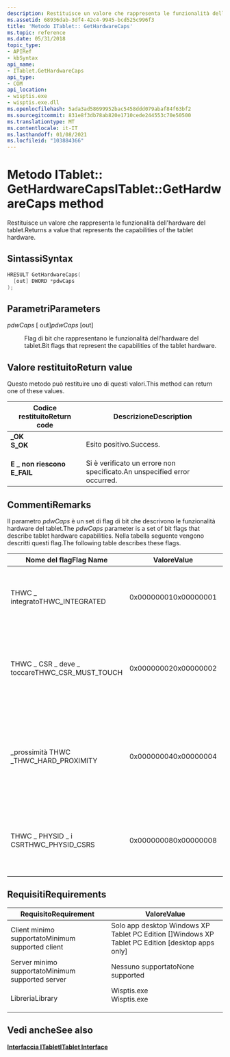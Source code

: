 ```yaml
---
description: Restituisce un valore che rappresenta le funzionalità dell'hardware del tablet.
ms.assetid: 68936dab-3df4-42c4-9945-bcd525c996f3
title: 'Metodo ITablet:: GetHardwareCaps'
ms.topic: reference
ms.date: 05/31/2018
topic_type:
- APIRef
- kbSyntax
api_name:
- ITablet.GetHardwareCaps
api_type:
- COM
api_location:
- wisptis.exe
- wisptis.exe.dll
ms.openlocfilehash: 5ada3ad58699952bac5458ddd079abaf84f63bf2
ms.sourcegitcommit: 831e8f3db78ab820e1710cede244553c70e50500
ms.translationtype: MT
ms.contentlocale: it-IT
ms.lasthandoff: 01/08/2021
ms.locfileid: "103884366"
---
```

# <a name="itabletgethardwarecaps-method"></a><span data-ttu-id="a3866-103">Metodo ITablet:: GetHardwareCaps</span><span class="sxs-lookup"><span data-stu-id="a3866-103">ITablet::GetHardwareCaps method</span></span>

<span data-ttu-id="a3866-104">Restituisce un valore che rappresenta le funzionalità dell'hardware del tablet.</span><span class="sxs-lookup"><span data-stu-id="a3866-104">Returns a value that represents the capabilities of the tablet hardware.</span></span>

## <a name="syntax"></a><span data-ttu-id="a3866-105">Sintassi</span><span class="sxs-lookup"><span data-stu-id="a3866-105">Syntax</span></span>


```C++
HRESULT GetHardwareCaps(
  [out] DWORD *pdwCaps
);
```



## <a name="parameters"></a><span data-ttu-id="a3866-106">Parametri</span><span class="sxs-lookup"><span data-stu-id="a3866-106">Parameters</span></span>

<dl> <dt>

<span data-ttu-id="a3866-107">*pdwCaps* \[ out\]</span><span class="sxs-lookup"><span data-stu-id="a3866-107">*pdwCaps* \[out\]</span></span>
</dt> <dd>

<span data-ttu-id="a3866-108">Flag di bit che rappresentano le funzionalità dell'hardware del tablet.</span><span class="sxs-lookup"><span data-stu-id="a3866-108">Bit flags that represent the capabilities of the tablet hardware.</span></span>

</dd> </dl>

## <a name="return-value"></a><span data-ttu-id="a3866-109">Valore restituito</span><span class="sxs-lookup"><span data-stu-id="a3866-109">Return value</span></span>

<span data-ttu-id="a3866-110">Questo metodo può restituire uno di questi valori.</span><span class="sxs-lookup"><span data-stu-id="a3866-110">This method can return one of these values.</span></span>



| <span data-ttu-id="a3866-111">Codice restituito</span><span class="sxs-lookup"><span data-stu-id="a3866-111">Return code</span></span>                                                                            | <span data-ttu-id="a3866-112">Descrizione</span><span class="sxs-lookup"><span data-stu-id="a3866-112">Description</span></span>                               |
|----------------------------------------------------------------------------------------|-------------------------------------------|
| <dl> <span data-ttu-id="a3866-113"><dt>**\_OK**</dt></span><span class="sxs-lookup"><span data-stu-id="a3866-113"><dt>**S\_OK**</dt></span></span> </dl>   | <span data-ttu-id="a3866-114">Esito positivo.</span><span class="sxs-lookup"><span data-stu-id="a3866-114">Success.</span></span><br/>                       |
| <dl> <span data-ttu-id="a3866-115"><dt>**E \_ non riescono**</dt></span><span class="sxs-lookup"><span data-stu-id="a3866-115"><dt>**E\_FAIL**</dt></span></span> </dl> | <span data-ttu-id="a3866-116">Si è verificato un errore non specificato.</span><span class="sxs-lookup"><span data-stu-id="a3866-116">An unspecified error occurred.</span></span><br/> |



 

## <a name="remarks"></a><span data-ttu-id="a3866-117">Commenti</span><span class="sxs-lookup"><span data-stu-id="a3866-117">Remarks</span></span>

<span data-ttu-id="a3866-118">Il parametro *pdwCaps* è un set di flag di bit che descrivono le funzionalità hardware del tablet.</span><span class="sxs-lookup"><span data-stu-id="a3866-118">The *pdwCaps* parameter is a set of bit flags that describe tablet hardware capabilities.</span></span> <span data-ttu-id="a3866-119">Nella tabella seguente vengono descritti questi flag.</span><span class="sxs-lookup"><span data-stu-id="a3866-119">The following table describes these flags.</span></span>



| <span data-ttu-id="a3866-120">Nome del flag</span><span class="sxs-lookup"><span data-stu-id="a3866-120">Flag Name</span></span>                         | <span data-ttu-id="a3866-121">Valore</span><span class="sxs-lookup"><span data-stu-id="a3866-121">Value</span></span>                 | <span data-ttu-id="a3866-122">Descrizione</span><span class="sxs-lookup"><span data-stu-id="a3866-122">Description</span></span>                                                                                                                    |
|-----------------------------------|-----------------------|--------------------------------------------------------------------------------------------------------------------------------|
| <span data-ttu-id="a3866-123">THWC \_ integrato</span><span class="sxs-lookup"><span data-stu-id="a3866-123">THWC\_INTEGRATED</span></span><br/>       | <span data-ttu-id="a3866-124">0x00000001</span><span class="sxs-lookup"><span data-stu-id="a3866-124">0x00000001</span></span><br/> | <span data-ttu-id="a3866-125">Indica che la visualizzazione e il digitalizzatore condividono la stessa superficie.</span><span class="sxs-lookup"><span data-stu-id="a3866-125">Indicates that the display and digitizer share the same surface.</span></span><br/>                                                    |
| <span data-ttu-id="a3866-126">THWC \_ CSR \_ deve \_ toccare</span><span class="sxs-lookup"><span data-stu-id="a3866-126">THWC\_CSR\_MUST\_TOUCH</span></span><br/> | <span data-ttu-id="a3866-127">0x00000002</span><span class="sxs-lookup"><span data-stu-id="a3866-127">0x00000002</span></span><br/> | <span data-ttu-id="a3866-128">Indica che il cursore deve essere in contatto fisico con il dispositivo per segnalare la posizione.</span><span class="sxs-lookup"><span data-stu-id="a3866-128">Indicates that the cursor must be in physical contact with the device to report position.</span></span><br/>                           |
| <span data-ttu-id="a3866-129">\_prossimità THWC \_</span><span class="sxs-lookup"><span data-stu-id="a3866-129">THWC\_HARD\_PROXIMITY</span></span><br/>  | <span data-ttu-id="a3866-130">0x00000004</span><span class="sxs-lookup"><span data-stu-id="a3866-130">0x00000004</span></span><br/> | <span data-ttu-id="a3866-131">Indica che il dispositivo può generare eventi quando il cursore entra e lascia l'intervallo di rilevamento fisico.</span><span class="sxs-lookup"><span data-stu-id="a3866-131">Indicates that the device can generate events when the cursor is entering and leaving the physical detection range.</span></span><br/> |
| <span data-ttu-id="a3866-132">THWC \_ PHYSID \_ i CSR</span><span class="sxs-lookup"><span data-stu-id="a3866-132">THWC\_PHYSID\_CSRS</span></span><br/>     | <span data-ttu-id="a3866-133">0x00000008</span><span class="sxs-lookup"><span data-stu-id="a3866-133">0x00000008</span></span><br/> | <span data-ttu-id="a3866-134">Indica che il dispositivo può identificare in modo univoco il cursore attivo nell'hardware.</span><span class="sxs-lookup"><span data-stu-id="a3866-134">Indicates that the device can uniquely identify the active cursor in hardware.</span></span><br/>                                      |



 

## <a name="requirements"></a><span data-ttu-id="a3866-135">Requisiti</span><span class="sxs-lookup"><span data-stu-id="a3866-135">Requirements</span></span>



| <span data-ttu-id="a3866-136">Requisito</span><span class="sxs-lookup"><span data-stu-id="a3866-136">Requirement</span></span> | <span data-ttu-id="a3866-137">Valore</span><span class="sxs-lookup"><span data-stu-id="a3866-137">Value</span></span> |
|-------------------------------------|----------------------------------------------------------------------------------------|
| <span data-ttu-id="a3866-138">Client minimo supportato</span><span class="sxs-lookup"><span data-stu-id="a3866-138">Minimum supported client</span></span><br/> | <span data-ttu-id="a3866-139">Solo app desktop Windows XP Tablet PC Edition \[\]</span><span class="sxs-lookup"><span data-stu-id="a3866-139">Windows XP Tablet PC Edition \[desktop apps only\]</span></span><br/>                          |
| <span data-ttu-id="a3866-140">Server minimo supportato</span><span class="sxs-lookup"><span data-stu-id="a3866-140">Minimum supported server</span></span><br/> | <span data-ttu-id="a3866-141">Nessuno supportato</span><span class="sxs-lookup"><span data-stu-id="a3866-141">None supported</span></span><br/>                                                              |
| <span data-ttu-id="a3866-142">Libreria</span><span class="sxs-lookup"><span data-stu-id="a3866-142">Library</span></span><br/>                  | <dl> <span data-ttu-id="a3866-143"><dt>Wisptis.exe</dt></span><span class="sxs-lookup"><span data-stu-id="a3866-143"><dt>Wisptis.exe</dt></span></span> </dl> |



## <a name="see-also"></a><span data-ttu-id="a3866-144">Vedi anche</span><span class="sxs-lookup"><span data-stu-id="a3866-144">See also</span></span>

<dl> <dt>

[<span data-ttu-id="a3866-145">**Interfaccia ITablet**</span><span class="sxs-lookup"><span data-stu-id="a3866-145">**ITablet Interface**</span></span>](itablet.md)
</dt> </dl>

 

 




